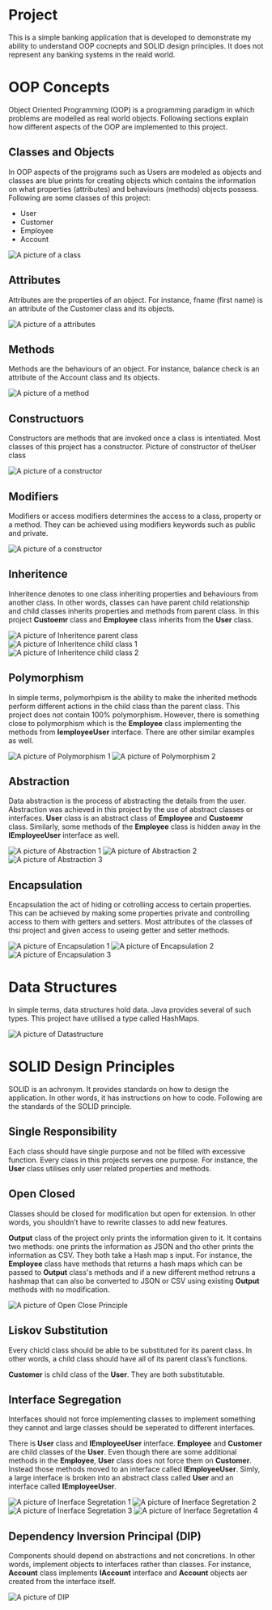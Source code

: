 # Project 
This is a simple banking application that is developed to demonstrate my ability to understand OOP cocnepts and SOLID design principles. It does not represent any banking systems in the reald world. 

# OOP Concepts
Object Oriented Programming (OOP) is a programming paradigm in which problems are modelled as real world objects. Following sections explain how different aspects of the OOP are implemented to this project.

## Classes and Objects
In OOP aspects of the projgrams such as Users are modeled as objects and classes are blue prints for creating objects which contains the information on what properties (attributes) and behaviours (methods) objects possess. Following are some classes of this project:
* User
* Customer
* Employee
* Account

![A picture of a class](https://github.com/sahmed41/simeplBankingSystemJava/blob/master/Screenshots/Class.PNG?raw=true)

## Attributes 
Attributes are the properties of an object. For instance, fname (first name) is an attribute of the Customer class and its objects.

![A picture of a attributes](https://github.com/sahmed41/simeplBankingSystemJava/blob/master/Screenshots/Attributes.PNG?raw=true)

## Methods
Methods are the behaviours of an object. For instance, balance check is an attribute of the Account class and its objects.

![A picture of a method](https://github.com/sahmed41/simeplBankingSystemJava/blob/master/Screenshots/Methods.PNG?raw=true)

## Constructuors
Constructors are methods that are invoked once a class is intentiated. Most classes of this project has a constructor.
Picture of constructor of theUser class

![A picture of a constructor](https://github.com/sahmed41/simeplBankingSystemJava/blob/master/Screenshots/Constructor.PNG?raw=true)

## Modifiers
Modifiers or access modifiers determines the access to a class, property or a method. They can be achieved using modifiers keywords such as public and private. 

![A picture of a constructor](https://github.com/sahmed41/simeplBankingSystemJava/blob/master/Screenshots/Modifier.PNG?raw=true)

## Inheritence
Inheritence denotes to one class inheriting properties and behaviours from another class. In other words, classes can have parent child relationship and child classes inherits properties and methods from parent class. 
In this project **Custoemr**  class and **Employee** class inherits from the **User** class.

![A picture of Inheritence parent class](https://github.com/sahmed41/simeplBankingSystemJava/blob/master/Screenshots/Inheritence_1.PNG?raw=true)
![A picture of Inheritence child class 1](https://github.com/sahmed41/simeplBankingSystemJava/blob/master/Screenshots/Inheritence_2.PNG?raw=true)
![A picture of Inheritence child class 2](https://github.com/sahmed41/simeplBankingSystemJava/blob/master/Screenshots/Inheritence_3.PNG?raw=true)

## Polymorphism
In simple terms, polymorhpism is the ability to make the inherited methods perform different actions in the child class than the parent class. This project does not contain 100% polymorphism. However, there is something close to polymorphism which is the **Employee** class implementing the methods from **IemployeeUser** interface. There are other similar examples as well.

![A picture of Polymorphism 1](https://github.com/sahmed41/simeplBankingSystemJava/blob/master/Screenshots/Polymorphism_1.PNG?raw=true)
![A picture of Polymorphism 2](https://github.com/sahmed41/simeplBankingSystemJava/blob/master/Screenshots/Polymorphism_2.PNG?raw=true)


## Abstraction
Data abstraction is the process of abstracting the details from the user.
Abstraction was achieved in this project by the use of abstract classes or interfaces.
**User** class is an abstract class of **Employee** and **Custoemr** class. Similarly, some methods of the **Employee** class is hidden away in the **IEmployeeUser** interface as well.

![A picture of Abstraction 1](https://github.com/sahmed41/simeplBankingSystemJava/blob/master/Screenshots/Abstraction_1.PNG?raw=true)
![A picture of Abstraction 2](https://github.com/sahmed41/simeplBankingSystemJava/blob/master/Screenshots/Abstraction_2.PNG?raw=true)
![A picture of Abstraction 3](https://github.com/sahmed41/simeplBankingSystemJava/blob/master/Screenshots/Abstraction_3.PNG?raw=true)


## Encapsulation
Encapsulation the act of hiding or cotrolling access to certain properties. This can be achieved by making some properties private and controlling access to them with getters and setters. Most attributes of the classes of thsi project and given access to useing getter and setter methods.

![A picture of Encapsulation 1](https://github.com/sahmed41/simeplBankingSystemJava/blob/master/Screenshots/Encapsulation_1.PNG?raw=true)
![A picture of Encapsulation 2](https://github.com/sahmed41/simeplBankingSystemJava/blob/master/Screenshots/Encapsulation_2.PNG?raw=true)
![A picture of Encapsulation 3](https://github.com/sahmed41/simeplBankingSystemJava/blob/master/Screenshots/Encapsulation_3.PNG?raw=true)

# Data Structures
In simple terms, data structures hold data. Java provides several of such types. This project have utilised a type called HashMaps.

![A picture of Datastructure](https://github.com/sahmed41/simeplBankingSystemJava/blob/master/Screenshots/Data%20Structure%20-%20Hashmap.PNG?raw=true)

# SOLID Design Principles

SOLID is an achronym. It provides standards on how to design the application. In other words, it has instructions on how to code. Following are the standards of the SOLID principle. 

## Single Responsibility
Each class should have single purpose and not be filled with excessive function. Every class in this projects serves one purpose. For instance, the **User** class utilises only user related properties and methods.

## Open Closed
Classes should be closed for modification but open for extension. In other words, you shouldn’t have to rewrite classes to add new features. 

**Output** class of the project only prints the information given to it. It contains two methods: one prints the information as JSON and tho other prints the information as CSV. They both take a Hash map s input. For instance, the **Employee** class have methods that returns a hash maps which can be passed to **Output** class's methods and if a new different method retruns a hashmap that can also be converted to JSON or CSV using existing **Output** methods with no modification.

![A picture of Open Close Principle](https://github.com/sahmed41/simeplBankingSystemJava/blob/master/Screenshots/Open%20Close%20Principal.PNG?raw=true)

## Liskov Substitution

Every chicld class should be able to be substituted for its parent class. In other words, a child class should have all of its parent class’s functions.

**Customer** is child class of the **User**. They are both substitutable. 


## Interface Segregation

Interfaces should not force implementing classes to implement something they cannot and large classes should be seperated to different interfaces. 

There is **User** class and **IEmployeeUser** interface.
**Employee** and **Customer** are child classes of the **User**. Even though there are some additional methods in the **Employee**, **User** class does not force them on **Customer**. Instead those methods moved to an interface called **IEmployeeUser**. Simly, a large interface is broken into an abstract class called **User** and an interface called **IEmployeeUser**.

![A picture of Inerface Segretation 1](https://github.com/sahmed41/simeplBankingSystemJava/blob/master/Screenshots/Inheritence_1.PNG?raw=true)
![A picture of Inerface Segretation 2](https://github.com/sahmed41/simeplBankingSystemJava/blob/master/Screenshots/Inheritence_2.PNG?raw=true)
![A picture of Inerface Segretation 3](https://github.com/sahmed41/simeplBankingSystemJava/blob/master/Screenshots/Inheritence_3.PNG?raw=true)
![A picture of Inerface Segretation 4](https://github.com/sahmed41/simeplBankingSystemJava/blob/master/Screenshots/Polymorphism_1.PNG?raw=true)


## Dependency Inversion Principal (DIP)
Components should depend on abstractions and not concretions. In other words, implement objects to interfaces rather than classes. For instance, **Account** class implements **IAccount** interface and **Account** objects aer created from the interface itself.

![A picture of DIP](https://github.com/sahmed41/simeplBankingSystemJava/blob/master/Screenshots/DIP.PNG?raw=true)



